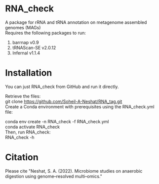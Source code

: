 # RNA_check
A package for rRNA and tRNA annotation on metagenome assembled genomes (MAGs)  
Requires the following packages to run:
  1. barrnap v0.9
  2. tRNAScan-SE v2.0.12
  3. Infernal v1.1.4

# Installation

You can just RNA_check from GitHub and run it directly.

Retrieve the files:  
git clone https://github.com/Soheil-A-Neshat/RNA_tag.git  
Create a Conda environment with prerequisites using the RNA_check.yml file:  

conda env create -n RNA_check -f RNA_check.yml  
conda activate RNA_check  
Then, run RNA_check:  
RNA_check -h  
# Citation
Please cite "Neshat, S. A. (2022). Microbiome studies on anaerobic digestion using genome–resolved multi–omics."
